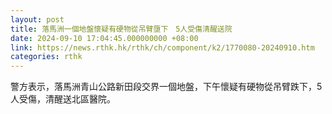 ```yaml
---
layout: post
title: 落馬洲一個地盤懷疑有硬物從吊臂墮下　5人受傷清醒送院
date: 2024-09-10 17:04:45.000000000 +08:00
link: https://news.rthk.hk/rthk/ch/component/k2/1770080-20240910.htm
categories: rthk
---
```


警方表示，落馬洲青山公路新田段交界一個地盤，下午懷疑有硬物從吊臂跌下，5人受傷，清醒送北區醫院。

